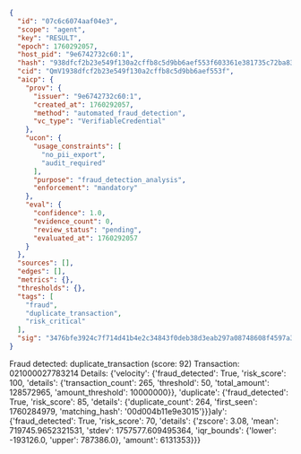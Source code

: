 ```json
{
  "id": "07c6c6074aaf04e3",
  "scope": "agent",
  "key": "RESULT",
  "epoch": 1760292057,
  "host_pid": "9e6742732c60:1",
  "hash": "938dfcf2b23e549f130a2cffb8c5d9bb6aef553f603361e381735c72ba831731",
  "cid": "QmV1938dfcf2b23e549f130a2cffb8c5d9bb6aef553f",
  "aicp": {
    "prov": {
      "issuer": "9e6742732c60:1",
      "created_at": 1760292057,
      "method": "automated_fraud_detection",
      "vc_type": "VerifiableCredential"
    },
    "ucon": {
      "usage_constraints": [
        "no_pii_export",
        "audit_required"
      ],
      "purpose": "fraud_detection_analysis",
      "enforcement": "mandatory"
    },
    "eval": {
      "confidence": 1.0,
      "evidence_count": 0,
      "review_status": "pending",
      "evaluated_at": 1760292057
    }
  },
  "sources": [],
  "edges": [],
  "metrics": {},
  "thresholds": {},
  "tags": [
    "fraud",
    "duplicate_transaction",
    "risk_critical"
  ],
  "sig": "3476bfe3924c7f714d41b4e2c34843f0deb38d3eab297a08748608f4597a374f"
}
```

Fraud detected: duplicate_transaction (score: 92)
Transaction: 021000027783214
Details: {'velocity': {'fraud_detected': True, 'risk_score': 100, 'details': {'transaction_count': 265, 'threshold': 50, 'total_amount': 128572965, 'amount_threshold': 10000000}}, 'duplicate': {'fraud_detected': True, 'risk_score': 85, 'details': {'duplicate_count': 264, 'first_seen': 1760284979, 'matching_hash': '00d004b11e9e3015'}}}aly': {'fraud_detected': True, 'risk_score': 70, 'details': {'zscore': 3.08, 'mean': 719745.9652321531, 'stdev': 1757577.609495364, 'iqr_bounds': {'lower': -193126.0, 'upper': 787386.0}, 'amount': 6131353}}}
